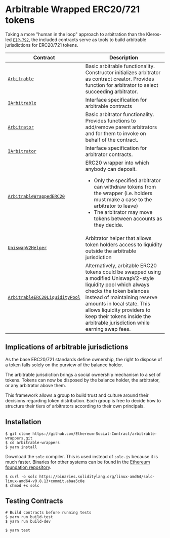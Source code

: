 # Arbitrable Wrapped ERC20/721 tokens

Taking a more "human in the loop" approach to arbitration than the Kleros-led [`EIP-792`](https://github.com/ethereum/EIPs/issues/792), the included contracts serve as tools to build arbitrable jurisdictions for ERC20/721 tokens.

Contract | Description
---------|----------------------------
[`Arbitrable`](contracts/Arbitrable.sol) | Basic arbitrable functionality. Constructor initializes arbitrator as contract creator. Provides function for arbitrator to select succeeding arbitrator.
[`IArbitrable`](contracts/IArbitrable.sol) | Interface specification for arbitrable contracts
[`Arbitrator`](contracts/Arbitrator.sol) | Basic arbitrator functionality. Provides functions to add/remove parent arbitrators and for them to invoke on behalf of the contract.
[`IArbitrator`](contracts/IArbitrator.sol) | Interface specification for arbitrator contracts.
[`ArbitrableWrappedERC20`](contracts/ArbitrableWrappedERC20.sol) | ERC20 wrapper into which anybody can deposit.<ul><li>Only the specified arbitrator can withdraw tokens from the wrapper (i.e. holders must make a case to the arbitrator to leave)</li><li>The arbitrator may move tokens between accounts as they decide.</li>
[`UniswapV2Helper`](contracts/UniswapV2Helper.sol) | Arbitrator helper that allows token holders access to liquidity outside the arbitrable jurisdiction
[`ArbitrableERC20LiquidityPool`](contracts/ArbitrableERC20LiquidityPool.sol) | Alternatively, arbitable ERC20 tokens could be swapped using a modified UniswapV2-style liquidity pool which always checks the token balances instead of maintaining reserve amounts in local state. This allows liquidity providers to keep their tokens inside the arbitrable jurisdiction while earning swap fees.

## Implications of arbitrable jurisdictions

As the base ERC20/721 standards define ownership, the right to dispose of a token falls solely on the purview of the balance holder.

The arbitrable jurisdiction brings a social ownership mechanism to a set of tokens. Tokens can now be disposed by the balance holder, the arbitrator, or any arbitrator above them.

This framework allows a group to build trust and culture around their decisions regarding token distribution. Each group is free to decide how to structure their tiers of arbitrators according to their own principals.

## Installation

```
$ git clone https://github.com/Ethereum-Social-Contract/arbitrable-wrappers.git
$ cd arbitrable-wrappers
$ yarn install
```

Download the `solc` compiler. This is used instead of `solc-js` because it is much faster. Binaries for other systems can be found in the [Ethereum foundation repository](https://github.com/ethereum/solc-bin/).
```
$ curl -o solc https://binaries.soliditylang.org/linux-amd64/solc-linux-amd64-v0.8.13+commit.abaa5c0e
$ chmod +x solc
```

## Testing Contracts

```
# Build contracts before running tests
$ yarn run build-test
$ yarn run build-dev

$ yarn test
```
